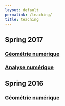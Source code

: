 ```yaml
---
layout: default
permalink: /teaching/
title: teaching
---
```


## Spring 2017

### [Géométrie numérique](geo-num-2017/)

### [Analyse numérique](analyse-num-2017/)

## Spring 2016

### [Géométrie numérique](geo-num-2016/)
